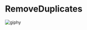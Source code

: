 # RemoveDuplicates
![giphy](https://user-images.githubusercontent.com/124591060/219659882-2f09f244-f420-4983-9343-c924106e8ead.gif)
